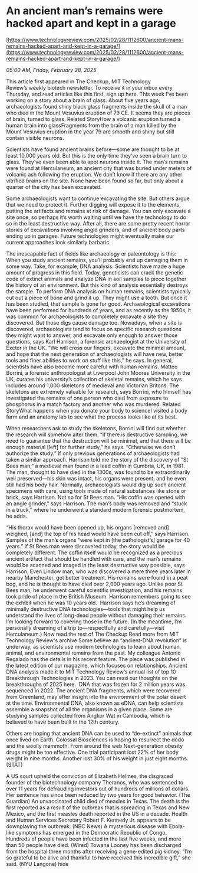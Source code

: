 # An ancient man’s remains were hacked apart and kept in a garage

[https://www.technologyreview.com/2025/02/28/1112600/ancient-mans-remains-hacked-apart-and-kept-in-a-garage/](https://www.technologyreview.com/2025/02/28/1112600/ancient-mans-remains-hacked-apart-and-kept-in-a-garage/)

*05:00 AM, Friday, February 28, 2025*

This article first appeared in The Checkup, MIT Technology Review’s weekly biotech newsletter. To receive it in your inbox every Thursday, and read articles like this first, sign up here. This week I’ve been working on a story about a brain of glass. About five years ago, archaeologists found shiny black glass fragments inside the skull of a man who died in the Mount Vesuvius eruption of 79 CE. It seems they are pieces of brain, turned to glass. Related StoryHow a volcanic eruption turned a human brain into glassFragments from the brain of a man killed by the Mount Vesuvius eruption in the year 79 are smooth and shiny but still contain visible neurons.

Scientists have found ancient brains before—some are thought to be at least 10,000 years old. But this is the only time they’ve seen a brain turn to glass. They’ve even been able to spot neurons inside it. The man’s remains were found at Herculaneum, an ancient city that was buried under meters of volcanic ash following the eruption. We don’t know if there are any other vitrified brains on the site. None have been found so far, but only about a quarter of the city has been excavated.

Some archaeologists want to continue excavating the site. But others argue that we need to protect it. Further digging will expose it to the elements, putting the artifacts and remains at risk of damage. You can only excavate a site once, so perhaps it’s worth waiting until we have the technology to do so in the least destructive way. After all, there are some pretty recent horror stories of excavations involving angle grinders, and of ancient body parts ending up in garages. Future technologies might eventually make our current approaches look similarly barbaric.

The inescapable fact of fields like archaeology or paleontology is this: When you study ancient remains, you’ll probably end up damaging them in some way. Take, for example, DNA analysis. Scientists have made a huge amount of progress in this field. Today, geneticists can crack the genetic code of extinct animals and analyze DNA in soil samples to piece together the history of an environment. But this kind of analysis essentially destroys the sample. To perform DNA analysis on human remains, scientists typically cut out a piece of bone and grind it up. They might use a tooth. But once it has been studied, that sample is gone for good. Archaeological excavations have been performed for hundreds of years, and as recently as the 1950s, it was common for archaeologists to completely excavate a site they discovered. But those digs cause damage too. Nowadays, when a site is discovered, archaeologists tend to focus on specific research questions they might want to answer, and excavate only enough to answer those questions, says Karl Harrison, a forensic archaeologist at the University of Exeter in the UK. “We will cross our fingers, excavate the minimal amount, and hope that the next generation of archaeologists will have new, better tools and finer abilities to work on stuff like this,” he says.  In general, scientists have also become more careful with human remains. Matteo Borrini, a forensic anthropologist at Liverpool John Moores University in the UK, curates his university’s collection of skeletal remains, which he says includes around 1,000 skeletons of medieval and Victorian Britons. The skeletons are extremely valuable for research, says Borrini, who himself has investigated the remains of one person who died from exposure to phosphorus in a match factory and another who was murdered. Related StoryWhat happens when you donate your body to scienceI visited a body farm and an anatomy lab to see what the process looks like at its best.

When researchers ask to study the skeletons, Borrini will find out whether the research will somehow alter them. “If there is destructive sampling, we need to guarantee that the destruction will be minimal, and that there will be enough material [left] for further study,” he says. “Otherwise we don’t authorize the study.” If only previous generations of archaeologists had taken a similar approach. Harrison told me the story of the discovery of “St Bees man,” a medieval man found in a lead coffin in Cumbria, UK, in 1981. The man, thought to have died in the 1300s, was found to be extraordinarily well preserved—his skin was intact, his organs were present, and he even still had his body hair. Normally, archaeologists would dig up such ancient specimens with care, using tools made of natural substances like stone or brick, says Harrison. Not so for St Bees man. “His coffin was opened with an angle grinder,” says Harrison. The man’s body was removed and “stuck in a truck,” where he underwent a standard modern forensic postmortem, he adds.

“His thorax would have been opened up, his organs [removed and] weighed, [and] the top of his head would have been cut off,” says Harrison. Samples of the man’s organs “were kept in [the pathologist’s] garage for 40 years.” If St Bees man were discovered today, the story would be completely different. The coffin itself would be recognized as a precious ancient artifact that should be handled with care, and the man’s remains would be scanned and imaged in the least destructive way possible, says Harrison. Even Lindow man, who was discovered a mere three years later in nearby Manchester, got better treatment. His remains were found in a peat bog, and he is thought to have died over 2,000 years ago. Unlike poor St Bees man, he underwent careful scientific investigation, and his remains took pride of place in the British Museum. Harrison remembers going to see the exhibit when he was 10 years old.  Harrison says he’s dreaming of minimally destructive DNA technologies—tools that might help us understand the lives of long-dead people without damaging their remains. I’m looking forward to covering those in the future. (In the meantime, I’m personally dreaming of a trip to—respectfully and carefully—visit Herculaneum.)  Now read the rest of The Checkup Read more from MIT Technology Review's archive Some believe an “ancient-DNA revolution” is underway, as scientists use modern technologies to learn about human, animal, and environmental remains from the past. My colleague Antonio Regalado has the details in his recent feature. The piece was published in the latest edition of our magazine, which focuses on relationships. Ancient DNA analysis made it to MIT Technology Review’s annual list of top 10 Breakthrough Technologies in 2023. You can read our thoughts on the breakthroughs of 2025 here.  DNA that was frozen for 2 million years was sequenced in 2022. The ancient DNA fragments, which were recovered from Greenland, may offer insight into the environment of the polar desert at the time. Environmental DNA, also known as eDNA, can help scientists assemble a snapshot of all the organisms in a given place. Some are studying samples collected from Angkor Wat in Cambodia, which is believed to have been built in the 12th century.

Others are hoping that ancient DNA can be used to “de-extinct” animals that once lived on Earth. Colossal Biosciences is hoping to resurrect the dodo and the woolly mammoth. From around the web Next-generation obesity drugs might be too effective. One trial participant lost 22% of her body weight in nine months. Another lost 30% of his weight in just eight months. (STAT)

A US court upheld the conviction of Elizabeth Holmes, the disgraced founder of the biotechnology company Theranos, who was sentenced to over 11 years for defrauding investors out of hundreds of millions of dollars. Her sentence has since been reduced by two years for good behavior. (The Guardian) An unvaccinated child died of measles in Texas. The death is the first reported as a result of the outbreak that is spreading in Texas and New Mexico, and the first measles death reported in the US in a decade. Health and Human Services Secretary Robert F. Kennedy Jr. appears to be downplaying the outbreak. (NBC News) A mysterious disease with Ebola-like symptoms has emerged in the Democratic Republic of Congo. Hundreds of people have been infected in the last five weeks, and more than 50 people have died. (Wired) Towana Looney has been discharged from the hospital three months after receiving a gene-edited pig kidney. “I’m so grateful to be alive and thankful to have received this incredible gift,” she said. (NYU Langone) hide

